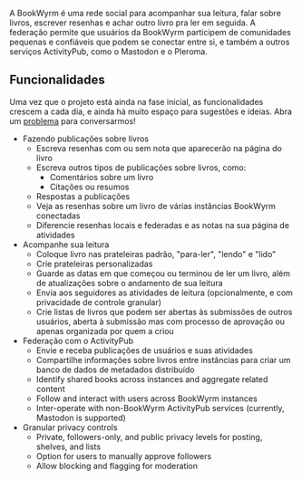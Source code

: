 A BookWyrm é uma rede social para acompanhar sua leitura, falar sobre livros, escrever resenhas e achar outro livro pra ler em seguida. A federação permite que usuários da BookWyrm participem de comunidades pequenas e confiáveis que podem se conectar entre si, e também a outros serviços ActivityPub, como o Mastodon e o Pleroma.

## Funcionalidades
Uma vez que o projeto está ainda na fase inicial, as funcionalidades crescem a cada dia, e ainda há muito espaço para sugestões e ideias. Abra um [problema](https://github.com/bookwyrm-social/bookwyrm/issues) para conversarmos!

- Fazendo publicações sobre livros
    - Escreva resenhas com ou sem nota que aparecerão na página do livro
    - Escreva outros tipos de publicações sobre livros, como:
        - Comentários sobre um livro
        - Citações ou resumos
    - Respostas a publicações
    - Veja as resenhas sobre um livro de várias instâncias BookWyrm conectadas
    - Diferencie resenhas locais e federadas e as notas na sua página de atividades
- Acompanhe sua leitura
    - Coloque livro nas prateleiras padrão, "para-ler", "lendo" e "lido"
    - Crie prateleiras personalizadas
    - Guarde as datas em que começou ou terminou de ler um livro, além de atualizações sobre o andamento de sua leitura
    - Envia aos seguidores as atividades de leitura (opcionalmente, e com privacidade de controle granular)
    - Crie listas de livros que podem ser abertas às submissões de outros usuários, aberta à submissão mas com processo de aprovação ou apenas organizada por quem a criou
- Federação com o ActivityPub
    - Envie e receba publicações de usuários e suas atividades
    - Compartilhe informações sobre livros entre instâncias para criar um banco de dados de metadados distribuído
    - Identify shared books across instances and aggregate related content
    - Follow and interact with users across BookWyrm instances
    - Inter-operate with non-BookWyrm ActivityPub services (currently, Mastodon is supported)
- Granular privacy controls
    - Private, followers-only, and public privacy levels for posting, shelves, and lists
    - Option for users to manually approve followers
    - Allow blocking and flagging for moderation
